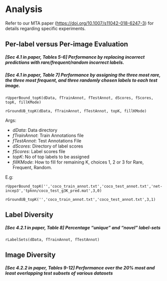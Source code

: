 # Analysis

Refer to our MTA paper (https://doi.org/10.1007/s11042-018-6247-3) for details regarding specific experiments.
 
## Per-label versus Per-image Evaluation

##### [Sec 4.1 in paper, Tables 5-6] Performance by replacing incorrect predictions with rare/frequent/random incorrect labels.
##### [Sec 4.1 in paper, Table 7] Performance by assigning the three most rare, the three most frequent, and three randomly chosen labels to each test image. 

```
rUpperBound_topK(dData, fTrainAnnot, fTestAnnot, dScores, fScores, topK, fillKMode)  

rGroundUB_topK(dData, fTrainAnnot, fTestAnnot, topK, fillKMode)  
```
Args: 
- _dData_: Data directory
- _fTrainAnnot_: Train Annotations file
- _fTestAnnot_: Test Annotations File
- _dScores_: Directory of label scores
- _fScores_: Label scores file
- _topK_: No of top labels to be assigned
- _fillKMode_: How to fill for remaining K, choices 1, 2 or 3 for Rare, Frequent, Random.

E.g:
```
rUpperBound_topK('','coco_train_annot.txt','coco_test_annot.txt','net-incep3','tpknn/coco_test_g3K_pred.mat',3,0) 

rGroundUB_topK('','coco_train_annot.txt','coco_test_annot.txt',3,1)  
```

## Label Diversity

##### [Sec 4.2.1 in paper, Table 8] Percentage “unique” and “novel” label-sets

```
rLabelSets(dData, fTrainAnnot, fTestAnnot)
```

## Image Diversity

##### [Sec 4.2.2 in paper, Tables 9-12] Performance over the 20% most and least overlapping test subsets of various datasets



